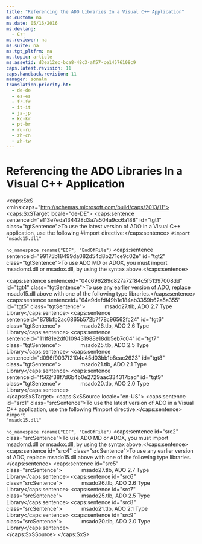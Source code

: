 ```yaml
---
title: "Referencing the ADO Libraries In a Visual C++ Application"
ms.custom: na
ms.date: 05/16/2016
ms.devlang: 
  - C++
ms.reviewer: na
ms.suite: na
ms.tgt_pltfrm: na
ms.topic: article
ms.assetid: d3ea12ec-bca8-48c3-af57-ce14576108c9
caps.latest.revision: 11
caps.handback.revision: 11
manager: sonalm
translation.priority.ht: 
  - de-de
  - es-es
  - fr-fr
  - it-it
  - ja-jp
  - ko-kr
  - pt-br
  - ru-ru
  - zh-cn
  - zh-tw
---
```

# Referencing the ADO Libraries In a Visual C++ Application
<?xml version="1.0" encoding="utf-8"?>
<caps:SxS xmlns:caps="http://schemas.microsoft.com/build/caps/2013/11">
  <caps:SxSTarget locale="de-DE">
    <developerConceptualDocument xsi:schemaLocation="http://ddue.schemas.microsoft.com/authoring/2003/5 http://dduestorage.blob.core.windows.net/ddueschema/developer.xsd" xmlns="http://ddue.schemas.microsoft.com/authoring/2003/5" xmlns:xlink="http://www.w3.org/1999/xlink" xmlns:xsi="http://www.w3.org/2001/XMLSchema-instance">
      <introduction>
        <para>
          <caps:sentence sentenceid="e113e7eda134428d3a7a504a9cc6a188" id="tgt1" class="tgtSentence">To use the latest version of ADO in a Visual C++ application, use the following <codeInline>#import</codeInline> directive:</caps:sentence>
        </para>
        <code>#import "msado15.dll" \
    no_namespace rename("EOF", "EndOfFile")</code>
        <para>
          <caps:sentence sentenceid="99175b18499da082d54d8b271ce9c02e" id="tgt2" class="tgtSentence">To use ADO MD or ADOX, you must import <legacyItalic>msadomd.dll</legacyItalic> or <legacyItalic>msadox.dll</legacyItalic>, by using the syntax above.</caps:sentence>
        </para>
      </introduction>
      <section>
        <title>
          <caps:sentence sentenceid="60cca08b90e3076e13f8a399bbb8cffc" id="tgt3" class="tgtSentence">Backward Compatibility</caps:sentence>
        </title>
        <content>
          <para>
            <caps:sentence sentenceid="04c696289d827a72f84c5f51397008dd" id="tgt4" class="tgtSentence">To use any earlier version of ADO, replace <legacyItalic>msado15.dll</legacyItalic> above with one of the following type libraries.</caps:sentence>
          </para>
          <list class="bullet">
            <listItem>
              <para>
                <caps:sentence sentenceid="64e9defdf49b1e184ab3359b62a5a355" id="tgt5" class="tgtSentence">             <legacyItalic>msado27.tlb</legacyItalic>, ADO 2.7 Type Library</caps:sentence>
              </para>
            </listItem>
            <listItem>
              <para>
                <caps:sentence sentenceid="878bfb2ac6865b572b7f78c96562fc24" id="tgt6" class="tgtSentence">             <legacyItalic>msado26.tlb</legacyItalic>, ADO 2.6 Type Library</caps:sentence>
              </para>
            </listItem>
            <listItem>
              <para>
                <caps:sentence sentenceid="111f81e2df0109431988e18db5eb7c04" id="tgt7" class="tgtSentence">             <legacyItalic>msado25.tlb</legacyItalic>, ADO 2.5 Type Library</caps:sentence>
              </para>
            </listItem>
            <listItem>
              <para>
                <caps:sentence sentenceid="d096f9037f2104e45d03bb1b8eac2623" id="tgt8" class="tgtSentence">             <legacyItalic>msado21.tlb</legacyItalic>, ADO 2.1 Type Library</caps:sentence>
              </para>
            </listItem>
            <listItem>
              <para>
                <caps:sentence sentenceid="f562f38f7d6b4b0e2729aac334317bad" id="tgt9" class="tgtSentence">             <legacyItalic>msado20.tlb</legacyItalic>, ADO 2.0 Type Library</caps:sentence>
              </para>
            </listItem>
          </list>
        </content>
      </section>
      <relatedTopics></relatedTopics>
    </developerConceptualDocument>
  </caps:SxSTarget>
  <caps:SxSSource locale="en-US">
    <developerConceptualDocument xsi:schemaLocation="http://ddue.schemas.microsoft.com/authoring/2003/5 http://dduestorage.blob.core.windows.net/ddueschema/developer.xsd" xmlns="http://ddue.schemas.microsoft.com/authoring/2003/5" xmlns:xlink="http://www.w3.org/1999/xlink" xmlns:xsi="http://www.w3.org/2001/XMLSchema-instance">
      <introduction>
        <para>
          <caps:sentence id="src1" class="srcSentence">To use the latest version of ADO in a Visual C++ application, use the following <codeInline>#import</codeInline> directive:</caps:sentence>
        </para>
        <code>#import "msado15.dll" \
    no_namespace rename("EOF", "EndOfFile")</code>
        <para>
          <caps:sentence id="src2" class="srcSentence">To use ADO MD or ADOX, you must import <legacyItalic>msadomd.dll</legacyItalic> or <legacyItalic>msadox.dll</legacyItalic>, by using the syntax above.</caps:sentence>
        </para>
      </introduction>
      <section>
        <title>
          <caps:sentence id="src3" class="srcSentence">Backward Compatibility</caps:sentence>
        </title>
        <content>
          <para>
            <caps:sentence id="src4" class="srcSentence">To use any earlier version of ADO, replace <legacyItalic>msado15.dll</legacyItalic> above with one of the following type libraries.</caps:sentence>
          </para>
          <list class="bullet">
            <listItem>
              <para>
                <caps:sentence id="src5" class="srcSentence">             <legacyItalic>msado27.tlb</legacyItalic>, ADO 2.7 Type Library</caps:sentence>
              </para>
            </listItem>
            <listItem>
              <para>
                <caps:sentence id="src6" class="srcSentence">             <legacyItalic>msado26.tlb</legacyItalic>, ADO 2.6 Type Library</caps:sentence>
              </para>
            </listItem>
            <listItem>
              <para>
                <caps:sentence id="src7" class="srcSentence">             <legacyItalic>msado25.tlb</legacyItalic>, ADO 2.5 Type Library</caps:sentence>
              </para>
            </listItem>
            <listItem>
              <para>
                <caps:sentence id="src8" class="srcSentence">             <legacyItalic>msado21.tlb</legacyItalic>, ADO 2.1 Type Library</caps:sentence>
              </para>
            </listItem>
            <listItem>
              <para>
                <caps:sentence id="src9" class="srcSentence">             <legacyItalic>msado20.tlb</legacyItalic>, ADO 2.0 Type Library</caps:sentence>
              </para>
            </listItem>
          </list>
        </content>
      </section>
      <relatedTopics></relatedTopics>
    </developerConceptualDocument>
  </caps:SxSSource>
</caps:SxS>